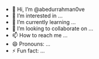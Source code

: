 - 👋 Hi, I’m @abedurrahman0ve
- 👀 I’m interested in ...
- 🌱 I’m currently learning ...
- 💞️ I’m looking to collaborate on ...
- 📫 How to reach me ...
- 😄 Pronouns: ...
- ⚡ Fun fact: ...

<!---
abedurrahman0ve/abedurrahman0ve is a ✨ special ✨ repository because its `README.md` (this file) appears on your GitHub profile.
You can click the Preview link to take a look at your changes.
--->
